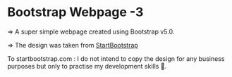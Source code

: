 # Bootstrap Webpage -3

=> A super simple webpage created using Bootstrap v5.0.

=> The design was taken from [StartBootstrap](https://startbootstrap.com/theme/new-age)

To startbootstrap.com : I do not intend to copy the design for any business purposes but only to practise my development skills 🙂.